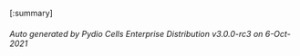 






[:summary]

###### Auto generated by Pydio Cells Enterprise Distribution v3.0.0-rc3 on 6-Oct-2021

